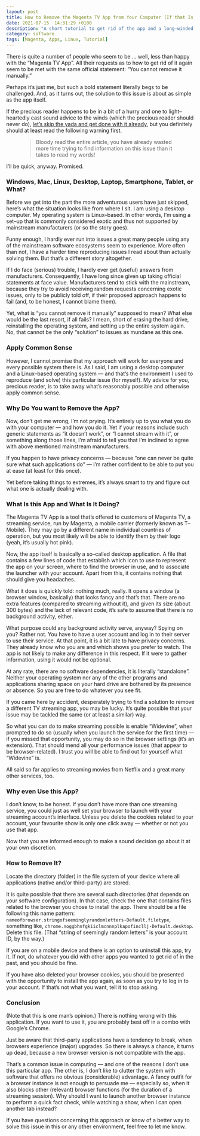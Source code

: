```yaml
---
layout: post
title: How to Remove the Magenta TV App from Your Computer (If that Is What You Really Want)
date: 2021-07-15  14:31:29 +0100
description: "A short tutorial to get rid of the app and a long–winded explanation you definitely should read."
category: software
tags: [Magenta, Apps, Linux, Tutorial]
---
```


There is quite a number of people who seem to be … well, less than happy with the “Magenta <abbr>TV</abbr> App”. All their requests as to how to get rid of it again seem to be met with the same official statement: “You cannot remove it manually.”

Perhaps it’s just me, but such a bold statement literally begs to be challenged. And, as it turns out, the solution to this issue is about as simple as the app itself.

<!--more-->

If the precious reader happens to be in a bit of a hurry and one to light–heartedly cast sound advice to the winds (which the precious reader should never do), <a href="#howto">let’s skip the yada and get done with it already</a>, but you definitely should at least read the following warning first.

<figure>
<blockquote>
Bloody read the entire article, you have already wasted more time trying to find information on this issue than it takes to read my words!
</blockquote>
</figure>

I’ll be quick, anyway. Promised.

<h3>Windows, Mac, Linux, Desktop, Laptop, Smartphone, Tablet, or What?</h3>

Before we get into the part the more adventurous users have just skipped, here’s what the situation looks like from where I sit. I am using a desktop computer. My operating system is Linux–based. In other words, I’m using a set–up that is commonly considered exotic and thus not supported by mainstream manufacturers (or so the story goes).

Funny enough, I hardly ever run into issues a great many people using any of the mainstream software ecosystems seem to experience. More often than not, I have a harder time reproducing issues I read about than actually solving them. But that’s a different story altogether.

If I do face (serious) trouble, I hardly ever get (useful) answers from manufacturers. Consequently, I have long since given up taking official statements at face value. Manufacturers tend to stick with the mainstream, because they try to avoid receiving random requests concerning exotic issues, only to be publicly told off, if their proposed approach happens to fail (and, to be honest, I cannot blame them).

Yet, what is “you cannot remove it manually” supposed to mean? What else would be the last resort, if all fails? I mean, short of erasing the hard drive, reinstalling the operating system, and setting up the entire system again. No, that cannot be the only “solution” to issues as mundane as this one.

<h3>Apply Common Sense</h3>

However, I cannot promise that my approach will work for everyone and every possible system there is. As I said, I am using a desktop computer and a Linux–based operating system — and that’s the environment I used to reproduce (and solve) this particular issue (for myself). My advice for you, precious reader, is to take away what’s reasonably possible and otherwise apply common sense.

<h3>Why Do You want to Remove the App?</h3>

Now, don’t get me wrong, I’m not prying. It’s entirely up to you what you do with your computer — and how you do it. Yet if your reasons include such generic statements as “it doesn’t work”, or “I cannot stream with it”, or something along those lines, I’m afraid to tell you that I’m inclined to agree with above mentioned mainstream manufacturers. 

If you happen to have privacy concerns — because “one can never be quite sure what such applications do” — I’m rather confident to be able to put you at ease (at least for this once).

Yet before taking things to extremes, it’s always smart to try and figure out what one is actually dealing with.

<h3>What Is this App and What Is It Doing?</h3>

The Magenta <abbr>TV</abbr> App is a tool that’s offered to customers of Magenta <abbr>TV</abbr>, a streaming service, run by Magenta, a mobile carrier (formerly known as T–Mobile). They may go by a different name in individual countries of operation, but you most likely will be able to identify them by their logo (yeah, it’s usually hot pink).

Now, the app itself is basically a so–called desktop application. A file that contains a few lines of code that establish which icon to use to represent the app on your screen, where to find the browser in use, and to associate the launcher with your account. Apart from this, it contains nothing that should give you headaches.

What it does is quickly told: nothing much, really. It opens a window (a browser window, basically) that looks fancy  and that’s that. There are no extra features (compared to streaming without it), and given its size (about 300 bytes) and the lack of relevant code, it’s safe to assume that there is no background activity, either. 

What purpose could any background activity serve, anyway? Spying on you? Rather not. You have to have a user account and log in to their server to use their service. At that point, it is a bit late to have privacy concerns. They already know who you are and which shows you prefer to watch. The app is not likely to make any difference in this respect. If it were to gather information, using it would not be optional.

At any rate, there are no software dependencies, it is literally “standalone”. Neither your operating system nor any of the other programs and applications sharing space on your hard drive are bothered by its presence or absence. So you are free to do whatever you see fit. 

If you came here by accident, desperately trying to find a solution to remove a different <abbr>TV</abbr> streaming app, you may be lucky. It’s quite possible that your issue may be tackled the same (or at least a similar) way.

So what you can do to make streaming possible is enable “Widevine”, when prompted to do so (usually when you launch the service for the first time) — if you missed that opportunity, you may do so in the browser settings (it’s an extension). That should mend all your performance issues (that appear to be browser–related). I trust you will be able to find out for yourself what “Widevine” is.

All said so far applies to streaming movies from Netflix and a great many other services, too.

<h3>Why even Use this App?</h3>

I don’t know, to be honest. If you don’t have more than one streaming service, you could just as well set your browser to launch with your streaming account’s interface. Unless you delete the cookies related to your account, your favourite show is only one click away — whether or not you use that app.

<p id="howto">Now that you are informed enough to make a sound decision go about it at your own discretion.</p>

<h3>How to Remove It?</h3>

Locate the directory (folder) in the file system of your device where all applications (native and/or third–party) are stored. 

It is quite possible that there are several such directories (that depends on your software configuration). In that case, check the one that contains files related to the browser you chose to install the app. There should be a file following this name pattern: <code>nameofbrowser.stringofseeminglyrandomletters-Default.filetype</code>, something like, <code>chrome.noggbhnfgkiiclmcnnnplkapofincllj-Default.desktop</code>. Delete this file. (That “string of seemingly random letters” is your account <abbr>ID</abbr>, by the way.)

If you are on a mobile device and there is an option to uninstall this app, try it. If not, do whatever you did with other apps you wanted to get rid of in the past, and you should be fine.

If you have also deleted your browser cookies, you should be presented with the opportunity to install the app again, as soon as you try to log in to your account. If that’s not what you want, tell it to stop asking.

<h3>Conclusion</h3>

(Note that this is one man’s opinion.) There is nothing wrong with this application. If you want to use it, you are probably best off in a combo with Google’s Chrome. 

Just be aware that third–party applications have a tendency to break, when browsers experience (major) upgrades. So there is always a chance, it turns up dead, because a new browser version is not compatible with the app.

That’s a common issue in computing — and one of the reasons I don’t use this particular app. The other is, I don’t like to clutter the system with software that offers no obvious (considerable) advantage. A fancy outfit for a browser instance is not enough to persuade me — especially so, when it also blocks other (relevant) browser functions (for the duration of a streaming session). Why should I want to launch another browser instance to perform a quick fact check, while watching a show, when I can open another tab instead?

If you have questions concerning this approach or know of a better way to solve this issue in this or any other environment, feel free to let me know. 